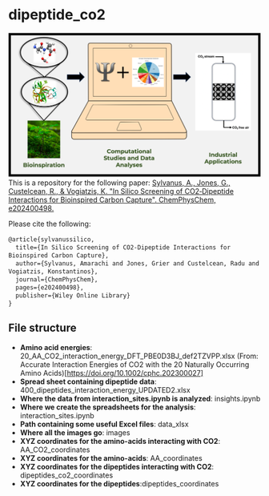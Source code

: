 # dipeptide_co2
![TOC Figure](./images/thumbnail_image001.png)
This is a repository for the following paper:
[Sylvanus, A., Jones, G., Custelcean, R., & Vogiatzis, K. "In Silico Screening of CO2‐Dipeptide Interactions for Bioinspired Carbon Capture". ChemPhysChem, e202400498.](https://doi.org/10.1002/cphc.202400498)



Please cite the following:
```
@article{sylvanussilico,
  title={In Silico Screening of CO2-Dipeptide Interactions for Bioinspired Carbon Capture},
  author={Sylvanus, Amarachi and Jones, Grier and Custelcean, Radu and Vogiatzis, Konstantinos},
  journal={ChemPhysChem},
  pages={e202400498},
  publisher={Wiley Online Library}
}
```

## File structure
- **Amino acid energies**: 20_AA_CO2_interaction_energy_DFT_PBE0D3BJ_def2TZVPP.xlsx (From: Accurate Interaction Energies of CO2 with the 20 Naturally Occurring Amino Acids)[https://doi.org/10.1002/cphc.202300027]
- **Spread sheet containing dipeptide data**: 400_dipeptides_interaction_energy_UPDATED2.xlsx
- **Where the data from interaction_sites.ipynb is analyzed**: insights.ipynb
- **Where we create the spreadsheets for the analysis**: interaction_sites.ipynb
- **Path containing some useful Excel files**: data_xlsx
- **Where all the images go**: images
- **XYZ coordinates for the amino-acids interacting with CO2**: AA_CO2_coordinates
- **XYZ coordinates for the amino-acids**: AA_coordinates
- **XYZ coordinates for the dipeptides interacting with CO2**: dipeptides_co2_coordinates
- **XYZ coordinates for the dipeptides**:dipeptides_coordinates
